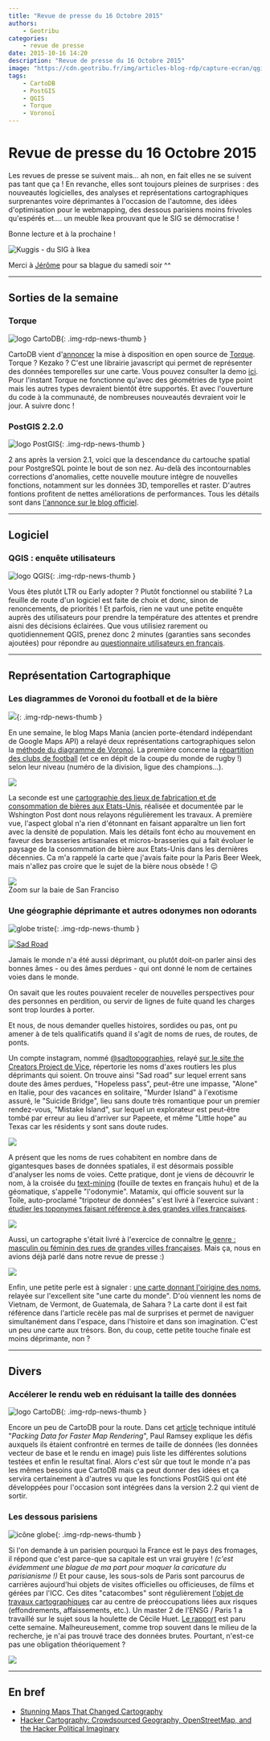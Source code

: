 ```yaml
---
title: "Revue de presse du 16 Octobre 2015"
authors:
    - Geotribu
categories:
    - revue de presse
date: 2015-10-16 14:20
description: "Revue de presse du 16 Octobre 2015"
image: "https://cdn.geotribu.fr/img/articles-blog-rdp/capture-ecran/qgis2web_plugin.png"
tags:
    - CartoDB
    - PostGIS
    - QGIS
    - Torque
    - Voronoï
---
```


# Revue de presse du 16 Octobre 2015

Les revues de presse se suivent mais... ah non, en fait elles ne se suivent pas tant que ça ! En revanche, elles sont toujours pleines de surprises : des nouveautés logicielles, des analyses et représentations cartographiques surprenantes voire déprimantes à l'occasion de l'automne, des idées d'optimisation pour le webmapping, des dessous parisiens moins frivoles qu'espérés et.... un meuble Ikea prouvant que le SIG se démocratise !

Bonne lecture et à la prochaine !

![Kuggis - du SIG à Ikea](https://cdn.geotribu.fr/img/articles-blog-rdp/divers/kuggis.jpg)

Merci à [Jérôme](https://twitter.com/jdesboeufs) pour sa blague du samedi soir ^^

----

## Sorties de la semaine

### Torque

![logo CartoDB](https://cdn.geotribu.fr/img/logos-icones/entreprises_association/cartodb.png "logo CartoDB"){: .img-rdp-news-thumb }

CartoDB vient d'[annoncer](http://blog.cartodb.com/torque-public/) la mise à disposition en open source de [Torque](https://github.com/CartoDB/torque). Torque ? Kezako ? C'est une librairie javascript qui permet de représenter des données temporelles sur une carte. Vous pouvez consulter la demo [ici](http://cartodb.github.io/torque/). Pour l'instant Torque ne fonctionne qu'avec des géométries de type point mais les autres types devraient bientôt être supportés. Et avec l'ouverture du code à la communauté, de nombreuses nouveautés devraient voir le jour. A suivre donc !

### PostGIS 2.2.0

![logo PostGIS](https://cdn.geotribu.fr/img/logos-icones/logiciels_librairies/postgis.png "logo PostGIS"){: .img-rdp-news-thumb }

2 ans après la version 2.1, voici que la descendance du cartouche spatial pour PostgreSQL pointe le bout de son nez. Au-delà des incontournables corrections d'anomalies, cette nouvelle mouture intègre de nouvelles fonctions, notamment sur les données 3D, temporelles et raster. D'autres fontions profitent de nettes améliorations de performances. Tous les détails sont dans [l'annonce sur le blog officiel](http://postgis.net/2015/10/07/postgis-2.2.0).

----

## Logiciel

### QGIS : enquête utilisateurs

![logo QGIS](https://cdn.geotribu.fr/img/logos-icones/logiciels_librairies/qgis.png "logo QGIS"){: .img-rdp-news-thumb }

Vous êtes plutôt LTR ou Early adopter ? Plutôt fonctionnel ou stabilité ? La feuille de route d'un logiciel est faite de choix et donc, sinon de renoncements, de priorités ! Et parfois, rien ne vaut une petite enquête auprès des utilisateurs pour prendre la température des attentes et prendre aisni des décisions éclairées. Que vous utilisiez rarement ou quotidiennement QGIS, prenez donc 2 minutes (garanties sans secondes ajoutées) pour répondre au [questionnaire utilisateurs en français](http://blog.qgis.org/2015/10/15/take-the-qgis-user-survey-in-french/).

----

## Représentation Cartographique

### Les diagrammes de Voronoi du football et de la bière

![](https://cdn.geotribu.fr/img/logos-icones/divers/voronoi.png){: .img-rdp-news-thumb }

En une semaine, le blog Maps Mania (ancien porte-étendard indépendant de Google Maps API) a relayé deux représentations cartographiques selon la [méthode du diagramme de Voronoi](https://fr.wikipedia.org/wiki/Diagramme_de_Vorono%C3%AF). La première concerne la [répartition des clubs de football](http://googlemapsmania.blogspot.fr/2015/10/the-worldwide-voronoi-football-map.html) (et ce en dépit de la coupe du monde de rugby !) selon leur niveau (numéro de la division, ligue des champions...).

![](https://cdn.geotribu.fr/img/articles-blog-rdp/capture-ecran/voronoiMap_football.PNG)

La seconde est une [cartographie des lieux de fabrication et de consommation de bières aux Etats-Unis](http://googlemapsmania.blogspot.fr/2015/10/the-beer-voronoi-map.html), réalisée et documentée par le Wshington Post dont nous relayons régulièrement les travaux. A première vue, l'aspect global n'a rien d'étonnant en faisant apparaître un lien fort avec la densité de population. Mais les détails font écho au mouvement en faveur des brasseries artisanales et micros-brasseries qui a fait évoluer le paysage de la consommation de bière aux Etats-Unis dans les dernières décennies. Ca m'a rappelé la carte que j'avais faite pour la Paris Beer Week, mais n'allez pas croire que le sujet de la bière nous obsède ! :wink:

![](https://cdn.geotribu.fr/img/articles-blog-rdp/capture-ecran/voronoiMap_USbeers_SanFrancisco.png)  
Zoom sur la baie de San Franciso

### Une géographie déprimante et autres odonymes non odorants

![globe triste](https://cdn.geotribu.fr/img/logos-icones/triste.png){: .img-rdp-news-thumb }

[![Sad Road](https://cdn.geotribu.fr/img/vice_sad_road.jpg)](https://thecreatorsproject.vice.com/fr/blog/a-tour-of-the-most-depressingly-named-places-in-the-world)

Jamais le monde n'a été aussi déprimant, ou plutôt doit-on parler ainsi des bonnes âmes - ou des âmes perdues - qui ont donné le nom de certaines voies dans le monde.

On savait que les routes pouvaient receler de nouvelles perspectives pour des personnes en perdition, ou servir de lignes de fuite quand les charges sont trop lourdes à porter.

Et nous, de nous demander quelles histoires, sordides ou pas, ont pu amener à de tels qualificatifs quand il s'agit de noms de rues, de routes, de ponts.

Un compte instagram, nommé [@sadtopographies](http://instagram.com/sadtopographies/), relayé [sur le site the Creators Project de Vice](http://thecreatorsproject.vice.com/fr/blog/a-tour-of-the-most-depressingly-named-places-in-the-world), répertorie les noms d'axes routiers les plus déprimants qui soient. On trouve ainsi "Sad road" sur lequel errent sans doute des âmes perdues, "Hopeless pass", peut-être une impasse, "Alone" en Italie, pour des vacances en solitaire, "Murder Island" à l'exotisme assuré, le "Suicide Bridge", lieu sans doute très romantique pour un premier rendez-vous, "Mistake Island", sur lequel un explorateur est peut-être tombé par erreur au lieu d'arriver sur Papeete, et même "Little hope" au Texas car les résidents y sont sans doute rudes.

[![](https://cdn.geotribu.fr/img/articles-blog-rdp/divers/odonymes.png)](http://www.datamix.fr/2015/06/odonymie-des-villes-francaises/)

A présent que les noms de rues cohabitent en nombre dans de gigantesques bases de données spatiales, il est désormais possible d'analyser les noms de voies. Cette pratique, dont je viens de découvrir le nom, à la croisée du [text-mining](https://fr.wikipedia.org/wiki/Fouille_de_textes) (fouille de textes en français huhu) et de la géomatique, s'appelle "l'odonymie". Matamix, qui officie souvent sur la Toile, auto-proclamé "tripoteur de données" s'est livré à l'exercice suivant : [étudier les toponymes faisant référence à des grandes villes françaises](http://www.datamix.fr/2015/06/odonymie-des-villes-francaises/).

[![](https://cdn.geotribu.fr/img/articles-blog-rdp/divers/genre_paris.png)](http://rue89.nouvelobs.com/rue69/2014/12/17/genre-noms-rues-sans-surprise-ville-est-bleue-256610)

Aussi, un cartographe s'était livré à l'exercice de connaître [le genre : masculin ou féminin des rues de grandes villes françaises](http://rue89.nouvelobs.com/rue69/2014/12/17/genre-noms-rues-sans-surprise-ville-est-bleue-256610). Mais ça, nous en avions déjà parlé dans notre revue de presse :)

[![](https://cdn.geotribu.fr/img/articles-blog-rdp/divers/asie-vrai-noms.jpg)](http://www.unecartedumonde.fr/2012/05/la-carte-du-monde-des-vrais-noms/)

Enfin, une petite perle est à signaler : [une carte donnant l'oirigine des noms](http://www.unecartedumonde.fr/2012/05/la-carte-du-monde-des-vrais-noms/), relayée sur l'excellent site "une carte du monde". D'où viennent les noms de Vietnam, de Vermont, de Guatemala, de Sahara ? La carte dont il est fait référence dans l'article recèle pas mal de surprises et permet de naviguer simultanément dans l'espace, dans l'histoire et dans son imagination. C'est un peu une carte aux trésors. Bon, du coup, cette petite touche finale est moins déprimante, non ?

----

## Divers

### Accélerer le rendu web en réduisant la taille des données

![logo CartoDB](https://cdn.geotribu.fr/img/logos-icones/entreprises_association/cartodb.png "logo CartoDB"){: .img-rdp-news-thumb }

Encore un peu de CartoDB pour la route. Dans cet [article](http://blog.cartodb.com/smaller-faster/) technique intitulé "*Packing Data for Faster Map Rendering*", Paul Ramsey explique les défis auxquels ils étaient confrontré en termes de taille de données (les données vecteur de base et le rendu en image) puis liste les différentes solutions testées et enfin le resultat final. Alors c'est sûr que tout le monde n'a pas les mêmes besoins que CartoDB mais ça peut donner des idées et ça servira certainement à d'autres vu que les fonctions PostGIS qui ont été développées pour l'occasion sont intégrées dans la version 2.2 qui vient de sortir.

### Les dessous parisiens

![icône globe](https://cdn.geotribu.fr/img/internal/icons-rdp-news/world.png "icône globe"){: .img-rdp-news-thumb }

Si l'on demande à un parisien pourquoi la France est le pays des fromages, il répond que c'est parce-que sa capitale est un vrai gruyère ! *(c'est évidemment une blague de ma part pour moquer la caricature du parisianisme !)* Et pour cause, les sous-sols de Paris sont parcourus de carrières aujourd'hui objets de visites officielles ou officieuses, de films et gérées par l'ICC. Ces dites "catacombes" sont régulièrement [l'objet de travaux cartographiques](http://www.explographies.com/) car au centre de préoccupations liées aux risques (effondrements, affaissements, etc.). Un master 2 de l'ENSG / Paris 1 a travaillé sur le sujet sous la houlette de Cécile Huet. [Le rapport](http://www.ensg.eu/Cartographie-sous-Paris) est paru cette semaine. Malheureusement, comme trop souvent dans le milieu de la recherche, je n'ai pas trouvé trace des données brutes. Pourtant, n'est-ce pas une obligation théoriquement ?

![](https://cdn.geotribu.fr/img/articles-blog-rdp/divers/SouSolParis.png)

----

## En bref

- [Stunning Maps That Changed Cartography](http://www.wired.com/2015/10/8-stunning-maps-changed-cartography/)
- [Hacker Cartography: Crowdsourced Geography, OpenStreetMap, and the Hacker Political Imaginary](http://acme-journal.org/index.php/acme/article/view/1237)
